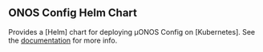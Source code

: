 ## ONOS Config Helm Chart

Provides a [Helm] chart for deploying µONOS Config on [Kubernetes]. See the
[documentation](../../../docs/deployment.md) for more info.

